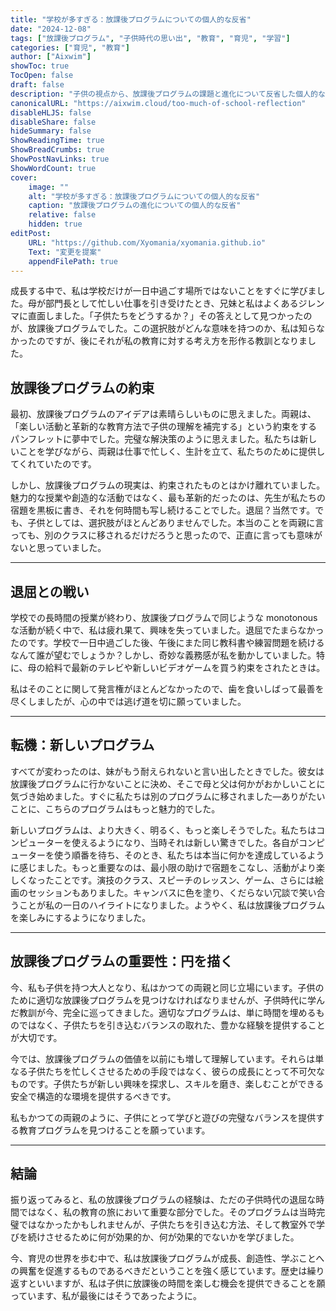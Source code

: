 ```yaml
---
title: "学校が多すぎる：放課後プログラムについての個人的な反省"
date: "2024-12-08"
tags: ["放課後プログラム", "子供時代の思い出", "教育", "育児", "学習"]
categories: ["育児", "教育"]
author: ["Aixwim"]
showToc: true
TocOpen: false
draft: false
description: "子供の視点から、放課後プログラムの課題と進化について反省した個人的なストーリー。"
canonicalURL: "https://aixwim.cloud/too-much-of-school-reflection"
disableHLJS: false
disableShare: false
hideSummary: false
ShowReadingTime: true
ShowBreadCrumbs: true
ShowPostNavLinks: true
ShowWordCount: true
cover:
    image: ""
    alt: "学校が多すぎる：放課後プログラムについての個人的な反省"
    caption: "放課後プログラムの進化についての個人的な反省"
    relative: false
    hidden: true
editPost:
    URL: "https://github.com/Xyomania/xyomania.github.io"
    Text: "変更を提案"
    appendFilePath: true
---
```


成長する中で、私は学校だけが一日中過ごす場所ではないことをすぐに学びました。母が部門長として忙しい仕事を引き受けたとき、兄妹と私はよくあるジレンマに直面しました。「子供たちをどうするか？」その答えとして見つかったのが、放課後プログラムでした。この選択肢がどんな意味を持つのか、私は知らなかったのですが、後にそれが私の教育に対する考え方を形作る教訓となりました。

<!--more-->

## 放課後プログラムの約束

最初、放課後プログラムのアイデアは素晴らしいものに思えました。両親は、「楽しい活動と革新的な教育方法で子供の理解を補完する」という約束をするパンフレットに夢中でした。完璧な解決策のように思えました。私たちは新しいことを学びながら、両親は仕事で忙しく、生計を立て、私たちのために提供してくれていたのです。

しかし、放課後プログラムの現実は、約束されたものとはかけ離れていました。魅力的な授業や創造的な活動ではなく、最も革新的だったのは、先生が私たちの宿題を黒板に書き、それを何時間も写し続けることでした。退屈？当然です。でも、子供としては、選択肢がほとんどありませんでした。本当のことを両親に言っても、別のクラスに移されるだけだろうと思ったので、正直に言っても意味がないと思っていました。

---

## 退屈との戦い

学校での長時間の授業が終わり、放課後プログラムで同じような monotonous な活動が続く中で、私は疲れ果て、興味を失っていました。退屈でたまらなかったのです。学校で一日中過ごした後、午後にまた同じ教科書や練習問題を続けるなんて誰が望むでしょうか？しかし、奇妙な義務感が私を動かしていました。特に、母の給料で最新のテレビや新しいビデオゲームを買う約束をされたときは。

私はそのことに関して発言権がほとんどなかったので、歯を食いしばって最善を尽くしましたが、心の中では逃げ道を切に願っていました。

---

## 転機：新しいプログラム

すべてが変わったのは、妹がもう耐えられないと言い出したときでした。彼女は放課後プログラムに行かないことに決め、そこで母と父は何かがおかしいことに気づき始めました。すぐに私たちは別のプログラムに移されました—ありがたいことに、こちらのプログラムはもっと魅力的でした。

新しいプログラムは、より大きく、明るく、もっと楽しそうでした。私たちはコンピューターを使えるようになり、当時それは新しい驚きでした。各自がコンピューターを使う順番を待ち、そのとき、私たちは本当に何かを達成しているように感じました。もっと重要なのは、最小限の助けで宿題をこなし、活動がより楽しくなったことです。演技のクラス、スピーチのレッスン、ゲーム、さらには絵画のセッションもありました。キャンバスに色を塗り、くだらない冗談で笑い合うことが私の一日のハイライトになりました。ようやく、私は放課後プログラムを楽しみにするようになりました。

---

## 放課後プログラムの重要性：円を描く

今、私も子供を持つ大人となり、私はかつての両親と同じ立場にいます。子供のために適切な放課後プログラムを見つけなければなりませんが、子供時代に学んだ教訓が今、完全に巡ってきました。適切なプログラムは、単に時間を埋めるものではなく、子供たちを引き込むバランスの取れた、豊かな経験を提供することが大切です。

今では、放課後プログラムの価値を以前にも増して理解しています。それらは単なる子供たちを忙しくさせるための手段ではなく、彼らの成長にとって不可欠なものです。子供たちが新しい興味を探求し、スキルを磨き、楽しむことができる安全で構造的な環境を提供するべきです。

私もかつての両親のように、子供にとって学びと遊びの完璧なバランスを提供する教育プログラムを見つけることを願っています。

---

## 結論

振り返ってみると、私の放課後プログラムの経験は、ただの子供時代の退屈な時間ではなく、私の教育の旅において重要な部分でした。そのプログラムは当時完璧ではなかったかもしれませんが、子供たちを引き込む方法、そして教室外で学びを続けさせるために何が効果的か、何が効果的でないかを学びました。

今、育児の世界を歩む中で、私は放課後プログラムが成長、創造性、学ぶことへの興奮を促進するものであるべきだということを強く感じています。歴史は繰り返すといいますが、私は子供に放課後の時間を楽しむ機会を提供できることを願っています、私が最後にはそうであったように。
